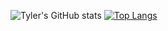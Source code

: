 ![Tyler's GitHub stats](https://github-readme-stats.vercel.app/api?&count_private=true&username=tylertomlinson&theme=dark&show_icons=true&hide=contribs)
[![Top Langs](https://github-readme-stats.vercel.app/api/top-langs/?username=tylertomlinson&layout=compact&theme=dark)](https://github.com/tylertomlinson/github-readme-stats)



